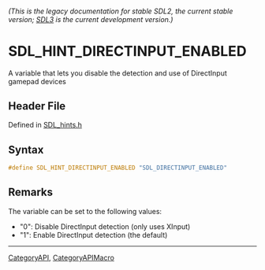 ###### (This is the legacy documentation for stable SDL2, the current stable version; [SDL3](https://wiki.libsdl.org/SDL3/) is the current development version.)
# SDL_HINT_DIRECTINPUT_ENABLED

A variable that lets you disable the detection and use of DirectInput gamepad devices

## Header File

Defined in [SDL_hints.h](https://github.com/libsdl-org/SDL/blob/SDL2/include/SDL_hints.h)

## Syntax

```c
#define SDL_HINT_DIRECTINPUT_ENABLED "SDL_DIRECTINPUT_ENABLED"
```

## Remarks

The variable can be set to the following values:

- "0": Disable DirectInput detection (only uses XInput)
- "1": Enable DirectInput detection (the default)

----
[CategoryAPI](CategoryAPI), [CategoryAPIMacro](CategoryAPIMacro)

